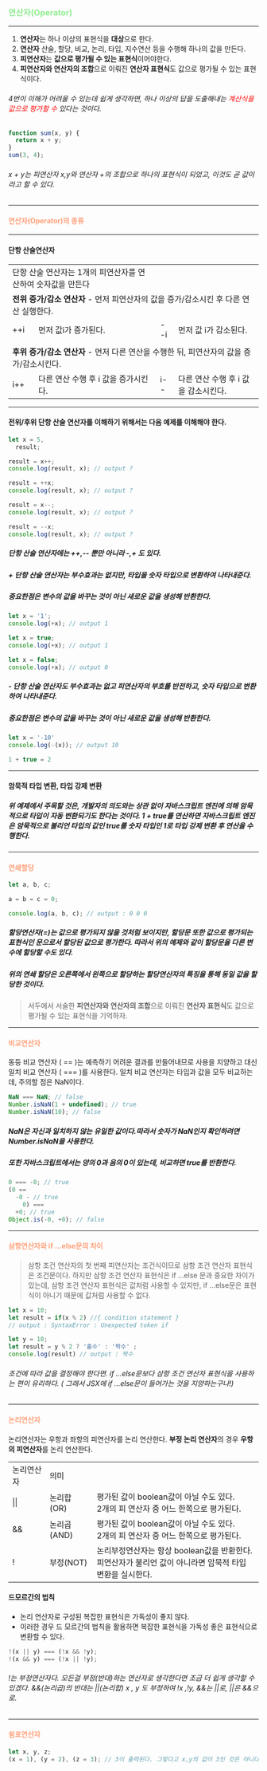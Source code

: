 <h3 style = "color:lightgreen">연산자(Operator)</h3>

---

1. **연산자**는 하나 이상의 표현식을 **대상**으로 한다.
2. **연산자** 산술, 할당, 비교, 논리, 타입, 지수연산 등을 수행해 하나의 값을 만든다.
3. **피연산자**는 **값으로 평가될 수 있는 표현식**이어야한다.
4. **피연산자와 연산자의 조합**으로 이뤄진 **연산자 표현식**도 값으로 평가될 수 있는 표현식이다.

###### 4번이 이해가 어려울 수 있는데 쉽게 생각하면, 하나 이상의 답을 도출해내는 <span style= 'color:red'> 계산식을 값으로 평가할 수</span> 있다는 것이다.

```js
function sum(x, y) {
  return x + y;
}
sum(3, 4);
```

###### x + y는 피연산자 x,y와 연산자 +의 조합으로 하나의 표현식이 되었고, 이것도 곧 값이라고 할 수 있다.

---

<h4 style = "color:lightsalmon">연산자(Operator)의 종류</h4>

---

#### 단항 산술연산자

<table>
  <tr>
    <td colspan=2>단항 산술 연산자는 1개의 피연산자를 연산하여 숫자값을 만든다</td>
  </tr>
    <tr>
      <td colspan=4><b>전위 증가/감소 연산자</b> - 먼저 피연산자의 값을 증가/감소시킨 후 다른 연산 실행한다.</td>
  </tr>
  <tr>
    <td>++i</td><td>먼저 값i가 증가된다.</td><td>--i</td><td> 먼저 값 i가 감소된다.</td>
  </tr>
  <tr><td colspan=4></td></tr>
      <tr>
        <td colspan=4><b>후위 증가/감소 연산자</b> - 먼저 다른 연산을 수행한 뒤, 피연산자의 값을  증가/감소시킨다. </td>
  </tr>
  <tr>
  <td>i++</td><td>다른 연산 수행 후 i 값을 증가시킨다.</td><td>i--</td><td>다른 연산 수행 후 i 값을 감소시킨다.</td>
  </tr>
  </table>

---

#### 전위/후위 단항 산술 연산자를 이해하기 위해서는 다음 예제를 이해해야 한다.

```js
let x = 5,
  result;

result = x++;
console.log(result, x); // output ?

result = ++x;
console.log(result, x); // output ?

result = x--;
console.log(result, x); // output ?

result = --x;
console.log(result, x); // output ?
```

##### 단항 산술 연산자에는 ++,-- 뿐만 아니라 -,+ 도 있다.

##### + 단항 산술 연산자는 부수효과는 없지만, 타입을 숫자 타입으로 변환하여 나타내준다.

##### 중요한점은 변수의 값을 바꾸는 것이 아닌 새로운 값을 생성해 반환한다.

```js
let x = '1';
console.log(+x); // output 1

let x = true;
console.log(+x); // output 1

let x = false;
console.log(+x); // output 0
```

##### - 단항 산술 연산자도 부수효과는 없고 피연산자의 부호를 반전하고, 숫자 타입으로 변환하여 나타내준다.

##### 중요한점은 변수의 값을 바꾸는 것이 아닌 새로운 값을 생성해 반환한다.

```js
let x = '-10'
console.log(-(x)); // output 10

1 + true = 2
```

---

#### 암묵적 타입 변환, 타입 강제 변환

##### 위 예제에서 주목할 것은, 개발자의 의도와는 상관 없이 자바스크립트 엔진에 의해 암묵적으로 타입이 자동 변환되기도 한다는 것이다. 1 + true를 연산하면 자바스크립트 엔진은 암묵적으로 불리언 타입의 값인 true를 숫자 타입인 1로 타입 강제 변환 후 연산을 수행한다.

---

<h4 style = "color:lightsalmon">연쇄할당</h4>

```js
let a, b, c;

a = b = c = 0;

console.log(a, b, c); // output : 0 0 0
```

##### 할당연산자(=)는 값으로 평가되지 않을 것처럼 보이지만, 할당문 또한 값으로 평가되는 표현식인 문으로서 할당된 값으로 평가한다. 따라서 위의 예제와 같이 할당문을 다른 변수에 할당할 수도 있다.

##### 위의 연쇄 할당은 오른쪽에서 왼쪽으로 할당하는 할당연산자의 특징을 통해 동일 값을 할당한 것이다.

> 서두에서 서술한 **피연산자와 연산자의 조합**으로 이뤄진 **연산자 표현식**도 값으로 평가될 수 있는 표현식을 기억하자.

---

<h4 style = "color:lightsalmon">비교연산자</h4>

동등 비교 연산자 ( == )는 예측하기 어려운 결과를 만들어내므로 사용을 지양하고 대신 일치 비교 연산자 ( === )를 사용한다.
일치 비교 연산자는 타입과 값을 모두 비교하는데, 주의할 점은 NaN이다.

```js
NaN === NaN; // false
Number.isNaN(1 + undefined); // true
Number.isNaN(10); // false
```

##### NaN은 자신과 일치하지 않는 유일한 값이다.따라서 숫자가 NaN인지 확인하려면 Number.isNaN을 사용한다.

##### 또한 자바스크립트에서는 양의 0과 음의 0이 있는데, 비교하면 true를 반환한다.

```js
0 === -0; // true
(0 ==
  -0 - // true
    0) ===
  +0; // true
Object.is(-0, +0); // false
```

---

<h4 style = "color:lightsalmon">삼항연산자와 if ...else문의 차이</h4>

> 삼항 조건 연산자의 첫 번째 피연산자는 조건식이므로 삼항 조건 연산자 표현식은 조건문이다. 하지만 삼항 조건 연산자 표현식은 if ...else 문과 중요한 차이가 있는데, 삼항 조건 연산자 표현식은 값처럼 사용할 수 있지만, if ...else문은 표현식이 아니기 때문에 값처럼 사용할 수 없다.

```js
let x = 10;
let result = if(x % 2) //{ condition statement }
// output : SyntaxError : Unexpected token if

let y = 10;
let result = y % 2 ? '홀수' : '짝수' ;
console.log(result) // output : 짝수
```

###### 조건에 따라 값을 결정해야 한다면. if ...else문보다 삼항 조건 연산자 표현식을 사용하는 편이 유리하다. ( 그래서 JSX에 if ...else문이 들어가는 것을 지양하는구나!)

---

<h4 style = "color:lightsalmon">논리연산자</h4>

논리연산자는 우항과 좌항의 피연산자를 논리 연산한다.
**부정 논리 연산자**의 경우 **우항의 피연산자**를 논리 연산한다.

<table>
  <tr>
    <td>논리연산자</td><td colspan=2>의미</td>
  </tr>
    <tr>
    <td> ||</td><td>논리합(OR)</td><td>평가된 값이 boolean값이 아닐 수도 있다.<br />2개의 피 연산자 중 어느 한쪽으로 평가된다.</td>
  </tr>
    <tr>
      <td>&&</td><td>논리곱(AND)</td><td>평가된 값이 boolean값이 아닐 수도 있다.<br />2개의 피 연산자 중 어느 한쪽으로 평가된다.</td>
  </tr>
    <tr>
      <td>!</td><td>부정(NOT)</td><td>논리부정연산자는 항상 boolean값을 반환한다.<br/>피연산자가 불리언 값이 아니라면 암묵적 타입 변환을 실시한다.</td>
  </tr>
</table>

#### 드모르간의 법칙

- 논리 연산자로 구성된 복잡한 표현식은 가독성이 좋지 않다.
- 이러한 경우 드 모르간의 법칙을 활용하면 복잡한 표현식을 가독성 좋은 표현식으로 변환할 수 있다.

```js
!(x || y) === (!x && !y);
!(x && y) === (!x || !y);
```

###### !는 부정연산자다. 모든걸 부정(반대)하는 연산자로 생각한다면 조금 더 쉽게 생각할 수 있겠다. &&(논리곱)의 반대는 ||(논리합) x , y 도 부정하여 !x ,!y, &&는 ||로, ||은 &&으로.

---

<h4 style = "color:lightsalmon">쉼표연산자</h4>

```js
let x, y, z;
(x = 1), (y = 2), (z = 3); // 3이 출력된다. 그렇다고 x,y의 값이 3인 것은 아니다.
```
